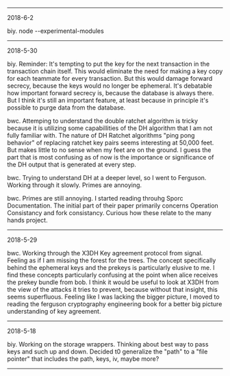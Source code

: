 ------
2018-6-2

biy. node --experimental-modules

------
2018-5-30

biy. Reminder: It's tempting to put the key for the next transaction in the transaction chain itself.
This would eliminate the need for making a key copy for each teammate for every transaction.
But this would damage forward secrecy, because the keys would no longer be ephemeral.
It's debatable how important forward secrecy is, because the database is always there.
But I think it's still an important feature, at least because in principle it's possible to purge data from the database.

bwc. Attemping to understand the double ratchet algorithm is tricky because it is utilizing some capabillities of the DH algorithm that I am not fully familiar with.
The nature of DH Ratchet algorithms "ping pong behavior" of replacing ratchet key pairs seems interesting at 50,000 feet. But makes little to no sense when my feet are on the ground.
I guess the part that is most confusing as of now is the importance or significance of the DH output that is generated at every step.

bwc. Trying to understand DH at a deeper level, so I went to Ferguson. Working through it slowly. Primes are annoying.

bwc. Primes are still annoying. I started reading throuhg Sporc Documentation. The initial part of their paper primarily concerns Operation Consistancy and fork consistancy.
Curious how these relate to the many hands project. 

------
2018-5-29

bwc. Working through the X3DH Key agreement protocol from signal.
Feeling as if I am missing the forest for the trees.
The concept specifically behind the ephemeral keys and the prekeys is particularly elusive to me.
I find these concepts particularly confusing at the point when alice receives the prekey bundle from bob.
I think it would be useful to look at X3DH from the view of the attacks it tries to prevent, because without that insight, this seems superfluous.
Feeling like I was lacking the bigger picture, I moved to reading the ferguson cryptography engineering book for a better big picture understanding of key agreement.

------
2018-5-18

biy. Working on the storage wrappers.
Thinking about best way to pass keys and such up and down.
Decided t0 generalize the "path" to a "file pointer" that includes the path, keys, iv, maybe more?

------
